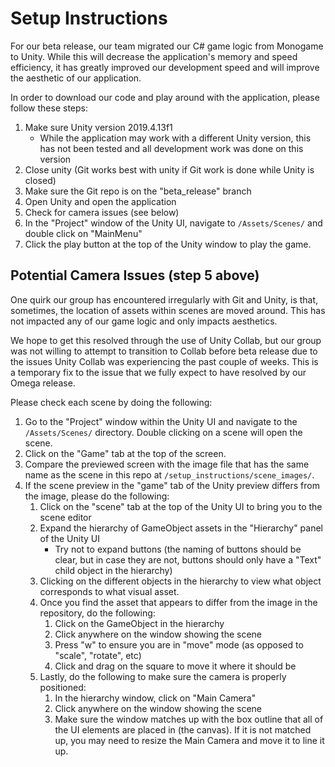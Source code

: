 # Setup Instructions 

For our beta release, our team migrated our C# game logic from Monogame to Unity. While this will decrease the application's memory and speed efficiency, it has greatly improved our development speed and will improve the aesthetic of our application. 

In order to download our code and play around with the application, please follow these steps:

1. Make sure Unity version 2019.4.13f1
    - While the application may work with a different Unity version, this has not been tested and all development work was done on this version
2. Close unity (Git works best with unity if Git work is done while Unity is closed)
3. Make sure the Git repo is on the "beta_release" branch
4. Open Unity and open the application
5. Check for camera issues (see below)
6. In the "Project" window of the Unity UI, navigate to `/Assets/Scenes/` and double click on "MainMenu"
7. Click the play button at the top of the Unity window to play the game. 


## Potential Camera Issues (step 5 above)
One quirk our group has encountered irregularly with Git and Unity, is that, sometimes, the location of assets within scenes are moved around. This has not impacted any of our game logic and only impacts aesthetics.

 We hope to get this resolved through the use of Unity Collab, but our group was not willing to attempt to transition to Collab before beta release due to the issues Unity Collab was experiencing the past couple of weeks. This is a temporary fix to the issue that we fully expect to have resolved by our Omega release.


Please check each scene by doing the following:

1. Go to the "Project" window within the Unity UI and navigate to the `/Assets/Scenes/` directory. Double clicking on a scene will open the scene. 
2. Click on the "Game" tab at the top of the screen.
3. Compare the previewed screen with the image file that has the same name as the scene in this repo at `/setup_instructions/scene_images/`.
4. If the scene preview in the "game" tab of the Unity preview differs from the image, please do the following:
    1. Click on the "scene" tab at the top of the Unity UI to bring you to the scene editor
    2. Expand the hierarchy of GameObject assets in the "Hierarchy" panel of the Unity UI
        - Try not to expand buttons (the naming of buttons should be clear, but in case they are not, buttons should only have a "Text" child object in the hierarchy)
    3. Clicking on the different objects in the hierarchy to view what object corresponds to what visual asset.
    4. Once you find the asset that appears to differ from the image in the repository, do the following:
        1. Click on the GameObject in the hierarchy
        2. Click anywhere on the window showing the scene
        3. Press "w" to ensure you are in "move" mode (as opposed to "scale", "rotate", etc)
        4. Click and drag on the square to move it where it should be
    5. Lastly, do the following to make sure the camera is properly positioned:
        1. In the hierarchy window, click on "Main Camera"
        2. Click anywhere on the window showing the scene
        3. Make sure the window matches up with the box outline that all of the UI elements are placed in (the canvas). If it is not matched up, you may need to resize the Main Camera and move it to line it up.







